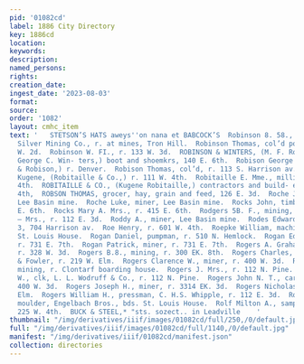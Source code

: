 ```yaml
---
pid: '01082cd'
label: 1886 City Directory
key: 1886cd
location: 
keywords: 
description: 
named_persons: 
rights: 
creation_date: 
ingest_date: '2023-08-03'
format: 
source: 
order: '1082'
layout: cmhc_item
text: '   STETSON’S HATS aweys''on nana et BABCOCK’S  Robinson 8. 58., sup’t Iron
  Silver Mining Co., r. at mines, Tron Hill.  Robinson Thomas, col’d porter, r. 118
  W. 2d.  Robinson W. FI., r. 133 W. 3d.  ROBINSON & WINTERS, (M. F. Robinson and
  George C. Win- ters,) boot and shoemkrs, 140 E. 6th.  Robison George M., (Stevenson
  & Robison,) r. Denver.  Robison Thomas, col’d, r. 113 S. Harrison av.  Robitaille
  Kugene, (Robitaille & Co.,) r. 111 W. 4th.  Robitaille E. Mme., millinery, 111 W.
  4th.  ROBITAILLE & CO., (Kugene Robitaille,) contractors and build- ers, 129 W.
  4th,  ROBSON THOMAS, grocer, hay, grain and feed, 126 E. 3d.  Roche James, miner,
  Lee Basin mine.  Roche Luke, miner, Lee Basin mine.  Rocks John, timbérman, r. 415
  E. 6th.  Rocks Mary A. Mrs., r. 415 E. 6th.  Rodgers 5B. F., mining, r. Quincy blk.  Rodgers
  — Mrs., r. 112 E. 3d.  Roddy A., miner, Lee Basin mine.  Rodes Edward, driver, Hose
  3, 704 Harrison av.  Roe Henry, r. 601 W. 4th.  Roepke William, machinist, bds.
  St. Louis House.  Rogan Daniel, pumpman, r. 510 N. Hemlock.  Rogan Edward, miner,
  r. 731 E. 7th.  Rogan Patrick, miner, r. 731 E. 7th.  Rogers A. Graham, mining,
  r. 328 W. 3d.  Rogers B.8., mining, r. 300 EK. 8th.  Rogers Charles, clk, Kostitch
  & Fowler, r. 219 W. Elm.  Rogers Clarence W., miner, r. 400 W. 3d.  Rogers Henry,
  mining, r. Clontarf boarding house.  Rogers J. Mrs., r. 112 N. Pine.  Rogers James
  W., clk, L. L. Wodruff & Co., r. 112 N. Pine.  Rogers John N. T., carpenter. r.
  400 W. 3d.  Rogers Joseph H., miner, r. 3314 EK. 3d.  Rogers Nicholas, r. 219 W.
  Elm.  Rogers William H., pressman, C. H.S. Whipple, r. 112 E. 3d.  Rogerson Joseph,
  moulder, Engelbach Bros., bds. St. Louis House.  Rolf Milton A., sampler, r. rear
  225 W. 4th.  BUCK & STEEL,* "sts. sozect.. in Leadville    '
thumbnail: "/img/derivatives/iiif/images/01082cd/full/250,/0/default.jpg"
full: "/img/derivatives/iiif/images/01082cd/full/1140,/0/default.jpg"
manifest: "/img/derivatives/iiif/01082cd/manifest.json"
collection: directories
---
```

